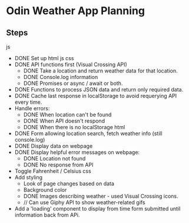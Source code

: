 # Odin Weather App Planning

## Steps

js
- DONE Set up html js css
- DONE API functions first (Visual Crossing API)
  - DONE Take a location and return weather data for that location.
  - DONE Console.log information
  - DONE Promises or async / await or both.
- DONE Functions to process JSON data and return only required data.
- DONE Cache last response in localStorage to avoid requerying API every time.
- Handle errors:
  - DONE When location can't be found
  - DONE When API doesn't respond
  - DONE When there is no localStorage
html
- DONE Form allowing location search, fetch weather info (still console.log)
- DONE Display data on webpage
- DONE Display helpful error messages on webpage:
  - DONE Location not found
  - DONE No response from API
- Toggle Fahrenheit / Celsius
css
- Add styling
  - Look of page changes based on data
  - Background color
  - DONE Images describing weather - used Visual Crossing icons.
  - // Can use Giphy API to show weather-related gifs
- Add a 'loading' component to display from time form submitted until information back from APi.

 